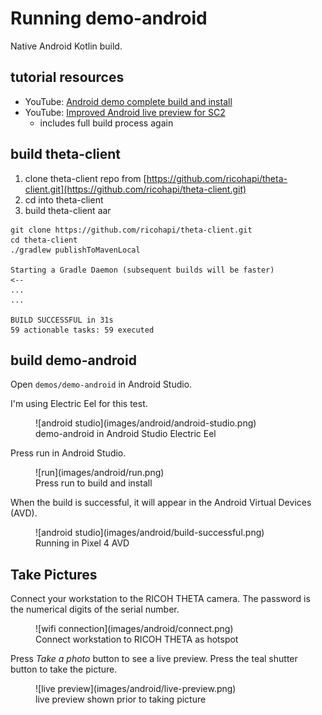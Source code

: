 # Running demo-android

Native Android Kotlin build.

## tutorial resources

* YouTube: [Android demo complete build and install](https://youtu.be/l8X6amOmHXI)
* YouTube: [Improved Android live preview for SC2](https://youtu.be/shg2kX7Q8pM)
  * includes full build process again

## build theta-client

1. clone theta-client repo from
[https://github.com/ricohapi/theta-client.git](https://github.com/ricohapi/theta-client.git)
1. cd into theta-client
1. build theta-client aar

```text
git clone https://github.com/ricohapi/theta-client.git
cd theta-client
./gradlew publishToMavenLocal

Starting a Gradle Daemon (subsequent builds will be faster)
<--
...
...

BUILD SUCCESSFUL in 31s
59 actionable tasks: 59 executed
```

## build demo-android

Open `demos/demo-android` in Android Studio.

I'm using Electric Eel for this test.

<figure markdown>
![android studio](images/android/android-studio.png)
<figcaption>demo-android in Android Studio Electric Eel</figcaption>
</figure>

Press run in Android Studio.

<figure markdown>
![run](images/android/run.png)
<figcaption>Press run to build and install</figcaption>
</figure>

When the build is successful, it will appear in the Android Virtual Devices (AVD).

<figure markdown>
![android studio](images/android/build-successful.png)
<figcaption>Running in Pixel 4 AVD</figcaption>
</figure>

## Take Pictures

Connect your workstation to the RICOH THETA camera.
The password is the numerical digits of the serial number.

<figure markdown>
![wifi connection](images/android/connect.png)
<figcaption>Connect workstation to RICOH THETA as hotspot</figcaption>
</figure>

Press _Take a photo_ button to see a live preview. Press
the teal shutter button to take the picture.

<figure markdown>
![live preview](images/android/live-preview.png)
<figcaption>live preview shown prior to taking picture</figcaption>
</figure>

